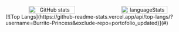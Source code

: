 <div align="center" style="display: flex; justify-content: center;">
  <img src="https://github-readme-stats.vercel.app/api?username=Burrito-Princess&show_icons=true&theme=radical" alt="GitHub stats" style="width: 50%; height: auto;" />
  <img src="https://github-readme-stats-git-masterrstaa-rickstaa.vercel.app/api/top-langs/?username=Burrito-Princess&layout=compact" alt="languageStats" style="width: 50%; height: auto;" />
</div>
[![Top Langs](https://github-readme-stats.vercel.app/api/top-langs/?username=Burrito-Princess&exclude-repo=portofolio_updated)](#)
